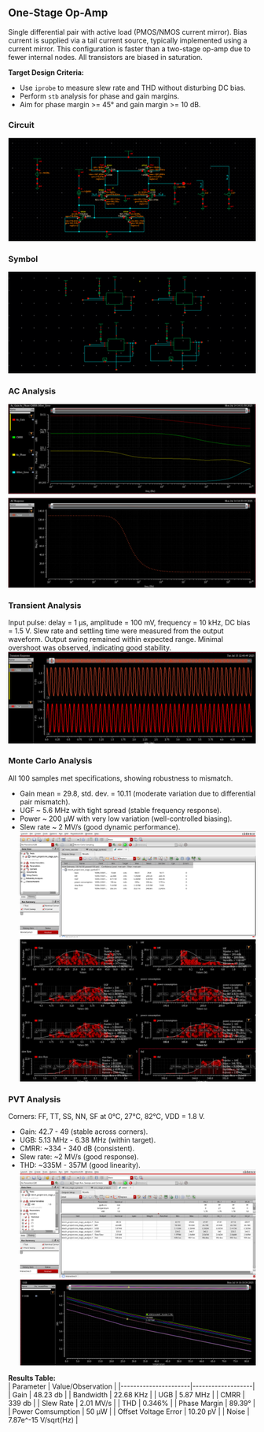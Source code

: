 ## One-Stage Op-Amp
Single differential pair with active load (PMOS/NMOS current mirror). Bias current is supplied via a tail current source, typically implemented using a current mirror. This configuration is faster than a two-stage op-amp due to fewer internal nodes. All transistors are biased in saturation.  

**Target Design Criteria:**  
- Use `iprobe` to measure slew rate and THD without disturbing DC bias.  
- Perform `stb` analysis for phase and gain margins.  
- Aim for phase margin >= 45° and gain margin >= 10 dB.  

### Circuit
![One-Stage Symbol](Screenshots/Circuit.png)  

### Symbol
![One-Stage Symbol](Screenshots/Symbol.png)  

### AC Analysis
![AC Analysis](Screenshots/AC_Analysis.png)  

### Transient Analysis  
Input pulse: delay = 1 µs, amplitude = 100 mV, frequency = 10 kHz, DC bias = 1.5 V. Slew rate and settling time were measured from the output waveform. Output swing remained within expected range. Minimal overshoot was observed, indicating good stability.  
![Transient Analysis](Screenshots/Transient_Analysis.png)  

### Monte Carlo Analysis  
All 100 samples met specifications, showing robustness to mismatch.  
- Gain mean = 29.8, std. dev. = 10.11 (moderate variation due to differential pair mismatch).  
- UGF ~ 5.6 MHz with tight spread (stable frequency response).  
- Power ~ 200 µW with very low variation (well-controlled biasing).  
- Slew rate ~ 2 MV/s (good dynamic performance).  
![Monte Carlo Analysis](Screenshots/Monte_Carlo_Analysis.png)
![Monte Carlo Graphs](Screenshots/Monte_Carlo_Graphs.png)  

### PVT Analysis  
Corners: FF, TT, SS, NN, SF at 0°C, 27°C, 82°C, VDD = 1.8 V.  
- Gain: 42.7 - 49 (stable across corners).  
- UGB: 5.13 MHz - 6.38 MHz (within target).  
- CMRR: ~334 - 340 dB (consistent).  
- Slew rate: ~2 MV/s (good response).  
- THD: ~335M - 357M (good linearity).  
![PVT Analysis](Screenshots/PVT_Analysis.png) 
![PVT Graphs](Screenshots/PVT_Graph.png)  

**Results Table:**  
| Parameter            | Value/Observation |
|----------------------|-------------------|
| Gain                 | 48.23 db |
| Bandwidth            | 22.68 KHz |
| UGB                  | 5.87 MHz |
| CMRR                 | 339 db |
| Slew Rate            | 2.01 MV/s |
| THD                  | 0.346% |
| Phase Margin         | 89.39° |
| Power Comsumption    | 50 µW |
| Offset Voltage Error | 10.20 pV |
| Noise                | 7.87e^-15 V/sqrt(Hz) |
